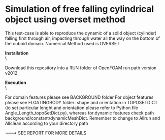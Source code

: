 # Simulation of free falling cylindrical object using overset method

This test-case is able to reproduce the dynamic of a solid object (cylinder) falling first through air, impacting through water 
all the way on the bottom of the cuboid domain. Numerical Method used is OVERSET

**Installation**\
\


Download this repository into a RUN folder of OpenFOAM run path version v2012

**Execution**\
\

For domain features please see BACKGROUND folder
For object features please see FLOATINGBODY folder: shape and orientation in TOPOSETDICT (to set particular lenght and orientation please refer to Python file Angle_Length_topoSetDict.py), whereas for dynamic features check path background/constant/dynamicMeshDict. Remember to change to Allrun and Allclean according to your directory path

---> SEE REPORT FOR MORE DETAILS
